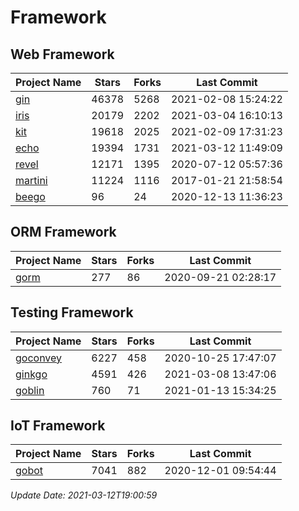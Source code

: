# Framework

## Web Framework
| Project Name | Stars | Forks | Last Commit |
| ------------ | ----- | ----- | ----------- |
| [gin](https://github.com/gin-gonic/gin) | 46378 | 5268 | 2021-02-08 15:24:22 |
| [iris](https://github.com/kataras/iris) | 20179 | 2202 | 2021-03-04 16:10:13 |
| [kit](https://github.com/go-kit/kit) | 19618 | 2025 | 2021-02-09 17:31:23 |
| [echo](https://github.com/labstack/echo) | 19394 | 1731 | 2021-03-12 11:49:09 |
| [revel](https://github.com/revel/revel) | 12171 | 1395 | 2020-07-12 05:57:36 |
| [martini](https://github.com/go-martini/martini) | 11224 | 1116 | 2017-01-21 21:58:54 |
| [beego](https://github.com/astaxie/beego) | 96 | 24 | 2020-12-13 11:36:23 |

## ORM Framework
| Project Name | Stars | Forks | Last Commit |
| ------------ | ----- | ----- | ----------- |
| [gorm](https://github.com/jinzhu/gorm) | 277 | 86 | 2020-09-21 02:28:17 |

## Testing Framework
| Project Name | Stars | Forks | Last Commit |
| ------------ | ----- | ----- | ----------- |
| [goconvey](https://github.com/smartystreets/goconvey) | 6227 | 458 | 2020-10-25 17:47:07 |
| [ginkgo](https://github.com/onsi/ginkgo) | 4591 | 426 | 2021-03-08 13:47:06 |
| [goblin](https://github.com/franela/goblin) | 760 | 71 | 2021-01-13 15:34:25 |

## IoT Framework
| Project Name | Stars | Forks | Last Commit |
| ------------ | ----- | ----- | ----------- |
| [gobot](https://github.com/hybridgroup/gobot) | 7041 | 882 | 2020-12-01 09:54:44 |

*Update Date: 2021-03-12T19:00:59*